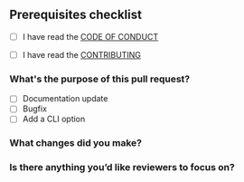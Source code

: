 ## Prerequisites checklist

- [ ] I have read the [CODE OF CONDUCT](https://github.com/koorie/watcher/blob/main/.github/CODE_OF_CONDUCT.md)

- [ ] I have read the [CONTRIBUTING](https://github.com/koorie/watcher/blob/main/.github/CONTRIBUTIING.md)

### What's the purpose of this pull request?

- [ ] Documentation update
- [ ] Bugfix
- [ ] Add a CLI option

### What changes did you make?

### Is there anything you’d like reviewers to focus on?
